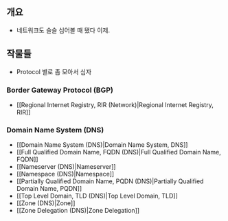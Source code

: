 ## 개요

- 네트워크도 슬슬 심어볼 때 됐다 이제.

## 작물들

- Protocol 별로 좀 모아서 심자

### Border Gateway Protocol (BGP)

- [[Regional Internet Registry, RIR (Network)|Regional Internet Registry, RIR]]

### Domain Name System (DNS)

- [[Domain Name System (DNS)|Domain Name System, DNS]]
- [[Full Qualified Domain Name, FQDN (DNS)|Full Qualified Domain Name, FQDN]]
- [[Nameserver (DNS)|Nameserver]]
- [[Namespace (DNS)|Namespace]]
- [[Partially Qualified Domain Name, PQDN (DNS)|Partially Qualified Domain Name, PQDN]]
- [[Top Level Domain, TLD (DNS)|Top Level Domain, TLD]]
- [[Zone (DNS)|Zone]]
- [[Zone Delegation (DNS)|Zone Delegation]]